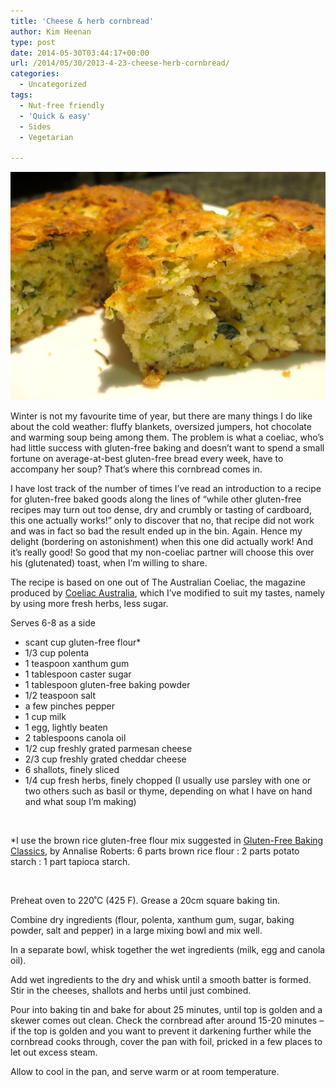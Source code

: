 ```yaml
---
title: 'Cheese & herb cornbread'
author: Kim Heenan
type: post
date: 2014-05-30T03:44:17+00:00
url: /2014/05/30/2013-4-23-cheese-herb-cornbread/
categories:
  - Uncategorized
tags:
  - Nut-free friendly
  - 'Quick & easy'
  - Sides
  - Vegetarian

---
```


![](cornbread.jpg)

Winter is not my favourite time of year, but there are many things I do like about the cold weather: fluffy blankets, oversized jumpers, hot chocolate and warming soup being among them. The problem is what a coeliac, who’s had little success with gluten-free baking and doesn’t want to spend a small fortune on average-at-best gluten-free bread every week, have to accompany her soup? That’s where this cornbread comes in.

<!--more-->

I have lost track of the number of times I’ve read an introduction to a recipe for gluten-free baked goods along the lines of “while other gluten-free recipes may turn out too dense, dry and crumbly or tasting of cardboard, this one actually works!” only to discover that no, that recipe did not work and was in fact so bad the result ended up in the bin. Again. Hence my delight (bordering on astonishment) when this one did actually work! And it’s really good! So good that my non-coeliac partner will choose this over his (glutenated) toast, when I’m willing to share.

The recipe is based on one out of The Australian Coeliac, the magazine produced by [Coeliac Australia][coeliac-australia], which I’ve modified to suit my tastes, namely by using more fresh herbs, less sugar.

Serves 6-8 as a side

  * scant cup gluten-free flour*
  * 1/3 cup polenta
  * 1 teaspoon xanthum gum
  * 1 tablespoon caster sugar
  * 1 tablespoon gluten-free baking powder
  * 1/2 teaspoon salt
  * a few pinches pepper
  * 1 cup milk
  * 1 egg, lightly beaten
  * 2 tablespoons canola oil
  * 1/2 cup freshly grated parmesan cheese
  * 2/3 cup freshly grated cheddar cheese
  * 6 shallots, finely sliced
  * 1/4 cup fresh herbs, finely chopped (I usually use parsley with one or two others such as basil or thyme, depending on what I have on hand and what soup I’m making)

 

*I use the brown rice gluten-free flour mix suggested in [Gluten-Free Baking Classics][gluten-free-baking-classics], by Annalise Roberts: 6 parts brown rice flour : 2 parts potato starch : 1 part tapioca starch.

 

Preheat oven to 220˚C (425 F). Grease a 20cm square baking tin. 

Combine dry ingredients (flour, polenta, xanthum gum, sugar, baking powder, salt and pepper) in a large mixing bowl and mix well.

In a separate bowl, whisk together the wet ingredients (milk, egg and canola oil).

Add wet ingredients to the dry and whisk until a smooth batter is formed. Stir in the cheeses, shallots and herbs until just combined.

Pour into baking tin and bake for about 25 minutes, until top is golden and a skewer comes out clean. Check the cornbread after around 15-20 minutes – if the top is golden and you want to prevent it darkening further while the cornbread cooks through, cover the pan with foil, pricked in a few places to let out excess steam. 

Allow to cool in the pan, and serve warm or at room temperature.


[gluten-free-baking-classics]: http://www.amazon.com/Gluten-Free-Baking-Classics-Annalise-Roberts/dp/1572840994%3FSubscriptionId%3D0ENGV10E9K9QDNSJ5C82%26tag%3Dfredel09-20%26linkCode%3Dxm2%26camp%3D2025%26creative%3D165953%26creativeASIN%3D1572840994
[coeliac-australia]: http://www.coeliac.org.au/index.html